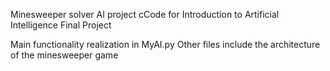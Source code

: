 Minesweeper solver AI project cCode for Introduction to Artificial Intelligence Final Project

Main functionality realization in MyAI.py
Other files include the architecture of the minesweeper game
